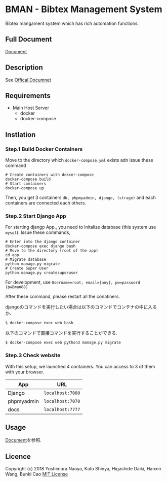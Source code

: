 # BMAN - Bibtex Management System
Bibtex mangament system which has rich automation functions.


## Full Document
[Document]()


## Description
See [Offical Documnet](#)

## Requirements
+ Main Host Server
  + docker
  + docker-compose
  



## Instlation
### Step.1 Build Docker Containers
Move to the directory which `docker-compose.yml` exists adn issue these command
```
# Create containers with dokcer-compose
docker-compose build
# Start comtainers
docker-compose up 
```
Then, you get 3 containers `db, phpmyadmin, django, (strage)` and each containers are connected each others.


### Step.2 Start Django App
For starting djangp App., you need to initalize database (this system use `mysql`). Issue these commands,

```
# Enter into the django container
docker-compose exec django bash
# Move to the directory (root of the app)
cd app
# Migrate database
python manage.py migrate
# Create Super User
python manage.py createsuperuser
```

For development, use `Username=root, email={any}, pw=password (pwBman88)`

After these command, please restart all the conatiners.



djangoのコマンドを実行したい場合は以下のコマンドでコンテナの中に入るか、
```
$ docker-compose exec web bash
```
以下のコマンドで直接コマンドを実行することができる.
```
$ docker-compose exec web python3 manage.py migrate
```

### Step.3 Check website
With this setup, we launched 4 containers. You can access to 3 of them with your browser.

| App        | URL              |
|------------|------------------|
| Django     | `localhost:7000` |
| phpmyadmin | `localhost:7070` |
| docs       | `localhost:7777` |


## Usage
[Document](#)を参照.


## Licence
Copyright (c) 2018 Yoshimura Naoya, Kato Shinya, Higashide Daiki, Hanxin Wang, Bunki Cao
[MIT License](./LICENSE)

